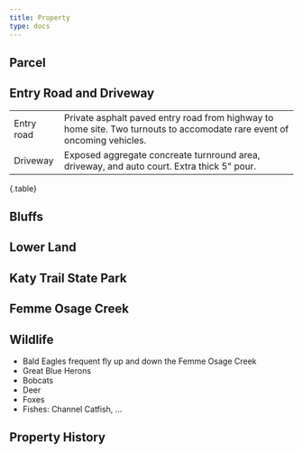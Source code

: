 ```yaml
---
title: Property
type: docs
---
```


## Parcel


## Entry Road and Driveway

| | |
|-|-|
|Entry road|Private asphalt paved entry road from highway to home site. Two turnouts to accomodate rare event of oncoming vehicles.|
|Driveway|Exposed aggregate concreate turnround area, driveway, and auto court. Extra thick 5" pour.|
{.table}

## Bluffs

## Lower Land

## Katy Trail State Park

## Femme Osage Creek

## Wildlife

* Bald Eagles frequent fly up and down the Femme Osage Creek
* Great Blue Herons
* Bobcats
* Deer
* Foxes
* Fishes: Channel Catfish, …

## Property History
